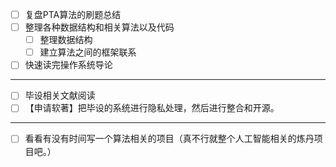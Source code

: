 - [ ] 复盘PTA算法的刷题总结
- [ ] 整理各种数据结构和相关算法以及代码
	- [ ] 整理数据结构
	- [ ] 建立算法之间的框架联系
- [ ] 快速读完操作系统导论

---

- [ ] 毕设相关文献阅读
- [ ] 【申请软著】把毕设的系统进行隐私处理，然后进行整合和开源。

---

- [ ] 看看有没有时间写一个算法相关的项目（真不行就整个人工智能相关的炼丹项目吧。）


